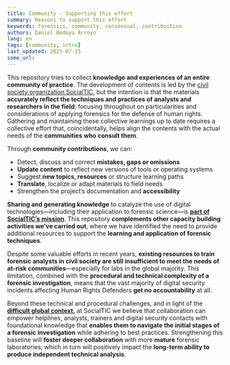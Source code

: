 ```yaml
---
title: Community - Supporting this effort
summary: Reasons to support this effort
keywords: forensics, community, consensual, contribuition
authors: Daniel Bedoya Arroyo
lang: en
tags: [community, intro]
last_updated: 2025-07-15
some_url:
---
```


This repository tries to collect **knowledge and experiences of an entire community of practice**. The development of contents is led by the [civil society organization SocialTIC](https://socialtic.org/), but the intention is that the materials **accurately reflect the techniques and practices of analysts and researchers in the field**; focusing throughout on particularities and considerations of applying forensics for the defense of human rights.  Gathering and maintaining these collective learnings up to date requires a collective effort that, coincidentally, helps align the contents with the actual needs of the **communities who consult them**. 

Through **community contributions**, we can:

* Detect, discuss and correct **mistakes, gaps or omissions**  
* **Update content** to reflect new versions of tools or operating systems  
* Suggest **new topics, resources** or structure learning paths  
* **Translate**, localize or adapt materials to field needs  
* Strengthen the project’s documentation and **accessibility**

**Sharing and generating knowledge** to catalyze the use of digital technologies—including their application to forensic science—is [**part of SocialTIC’s mission**](https://socialtic.org/quienes-somos/). This repository **complements other capacity building activities we’ve carried out**, where we have identified the need to provide additional resources to support the **learning and application of forensic techniques**.

Despite some valuable efforts in recent years, **existing resources to train forensic analysts in civil society are still insufficient to meet the needs of at-risk communities**—especially for labs in the global majority. This limitation, combined with the **procedural and technical complexity of a forensic investigation**, means that the vast majority of digital security incidents affecting Human Rights Defenders **get no accountability** at all. 

Beyond these technical and procedural challenges, and in light of the [**difficult global context**](https://www.civicus.org/documents/reports-and-publications/SOCS/2025/state-of-civil-society-report-2025_en.pdf)**,** at SocialTIC we believe that collaboration can empower helplines, analysts, trainers and digital security contacts with foundational knowledge that **enables them to navigate the initial stages of a forensic investigation** while adhering to best practices. Strengthening this baseline will **foster deeper collaboration** with more **mature** forensic laboratories, which in turn will positively impact the **long-term ability to produce independent technical analysis**.